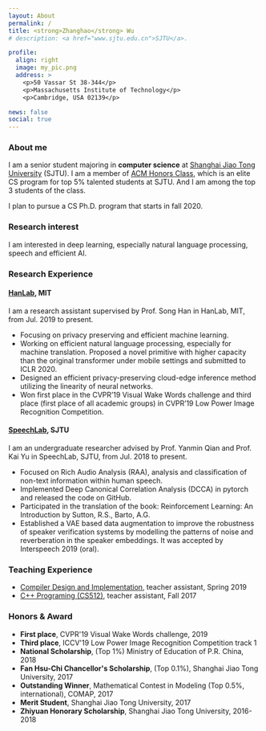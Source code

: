 ```yaml
---
layout: About
permalink: /
title: <strong>Zhanghao</strong> Wu
# description: <a href="www.sjtu.edu.cn">SJTU</a>.

profile:
  align: right
  image: my_pic.png
  address: >
    <p>50 Vassar St 38-344</p>
    <p>Massachusetts Institute of Technology</p>
    <p>Cambridge, USA 02139</p>

news: false
social: true
---
```


### About me

I am a senior student majoring in **computer science** at [Shanghai Jiao Tong University](www.sjtu.edu.cn) (SJTU). I am a member of [ACM Honors Class](https://acm.sjtu.edu.cn/home), which is an elite CS program for top 5% talented students at SJTU. And I am among the top 3 students of the class.

I plan to pursue a CS Ph.D. program that starts in fall 2020.

### Research interest
I am interested in deep learning, especially natural language processing, speech and efficient AI.

### Research Experience

#### [HanLab](https://songhan.mit.edu), MIT

I am a research assistant supervised by Prof. Song Han in HanLab, MIT, from Jul. 2019 to present.
* Focusing on privacy preserving and efficient machine learning.
* Working on efficient natural language processing, especially for machine translation. Proposed a novel primitive with higher capacity than the original transformer under mobile settings and submitted to ICLR 2020.
* Designed an efficient privacy-preserving cloud-edge inference method utilizing the linearity of neural networks.
* Won first place in the CVPR’19 Visual Wake Words challenge and third place (first place of all academic groups) in CVPR’19 Low Power Image Recognition Competition.

#### [SpeechLab](https://speechlab.sjtu.edu.cn/), SJTU
I am an undergraduate researcher advised by Prof. Yanmin Qian and Prof. Kai Yu in SpeechLab, SJTU, from Jul. 2018 to present.
* Focused on Rich Audio Analysis (RAA), analysis and classification of non-text information within human speech.
* Implemented Deep Canonical Correlation Analysis (DCCA) in pytorch and released the code on GitHub.
* Participated in the translation of the book: Reinforcement Learning: An Introduction by Sutton, R.S., Barto, A.G.
* Established a VAE based data augmentation to improve the robustness of speaker verification systems by modelling the patterns of noise and reverberation in the speaker embeddings. It was accepted by Interspeech 2019 (oral).

### Teaching Experience 
* [Compiler Design and Implementation](https://acm.sjtu.edu.cn/wiki/Compiler_2019), teacher assistant, Spring 2019
* [C++ Programing (CS512)](https://acm.sjtu.edu.cn/wiki/Programming_2017), teacher assistant, Fall 2017

### Honors & Award
* **First place**, CVPR'19 Visual Wake Words challenge, 2019
* **Third place**, ICCV'19 Low Power Image Recognition Competition track 1
* **National Scholarship**, (Top 1%) Ministry of Education of P.R. China, 2018
* **Fan Hsu-Chi Chancellor's Scholarship**, (Top 0.1%), Shanghai Jiao Tong University, 2017
* **Outstanding Winner**, Mathematical Contest in Modeling (Top 0.5%, international), COMAP, 2017
* **Merit Student**, Shanghai Jiao Tong University, 2017
* **Zhiyuan Honorary Scholarship**, Shanghai Jiao Tong University, 2016-2018
